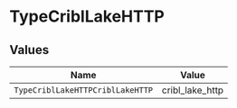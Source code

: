 # TypeCriblLakeHTTP


## Values

| Name                             | Value                            |
| -------------------------------- | -------------------------------- |
| `TypeCriblLakeHTTPCriblLakeHTTP` | cribl_lake_http                  |